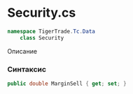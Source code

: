 
# Security.cs
```csharp
namespace TigerTrade.Tc.Data  
    class Security
```

Описание

### Синтаксис
```csharp
public double MarginSell { get; set; }
```
